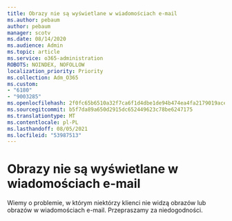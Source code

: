```yaml
---
title: Obrazy nie są wyświetlane w wiadomościach e-mail
ms.author: pebaum
author: pebaum
manager: scotv
ms.date: 08/14/2020
ms.audience: Admin
ms.topic: article
ms.service: o365-administration
ROBOTS: NOINDEX, NOFOLLOW
localization_priority: Priority
ms.collection: Adm_O365
ms.custom:
- "6180"
- "9003285"
ms.openlocfilehash: 2f0fc65b6510a32f7ca6f1d4dbe1de94b474ea4fa2179019ace8ec9f4e080b42
ms.sourcegitcommit: b5f7da89a650d2915dc652449623c78be6247175
ms.translationtype: MT
ms.contentlocale: pl-PL
ms.lasthandoff: 08/05/2021
ms.locfileid: "53987513"
---
```

# <a name="images-not-showing-in-emails"></a>Obrazy nie są wyświetlane w wiadomościach e-mail

Wiemy o problemie, w którym niektórzy klienci nie widzą obrazów lub obrazów w wiadomościach e-mail. Przepraszamy za niedogodności.